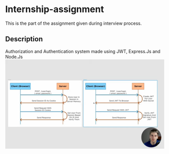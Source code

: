 # Internship-assignment
This is the part of the assignment given during interview process.


## Description
Authorization and Authentication system made using JWT, Express.Js and Node.Js
![JWT AUTHORIZATION FLOW](https://github.com/JahanavDixit/Internship-assignment/blob/development/images/JWT%20Auth%20Flow.png)
